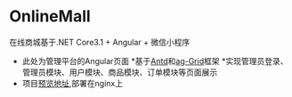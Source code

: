# OnlineMall
在线商城基于.NET Core3.1 + Angular + 微信小程序
* 此处为管理平台的Angular页面
*基于[Antd](https://ng.ant.design/docs/introduce/zh)和[ag-Grid](https://www.ag-grid.com/)框架
*实现管理员登录、管理员模块、用户模块、商品模块、订单模块等页面展示
* 项目[预览地址](http://47.106.73.201:8080),部署在nginx上

